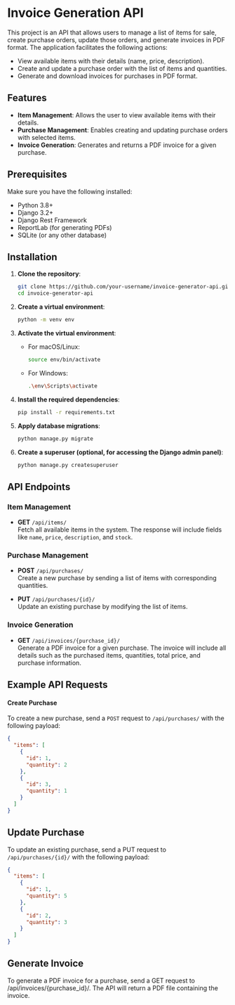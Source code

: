 # Invoice Generation API

This project is an API that allows users to manage a list of items for sale, create purchase orders, update those orders, and generate invoices in PDF format. The application facilitates the following actions:

- View available items with their details (name, price, description).
- Create and update a purchase order with the list of items and quantities.
- Generate and download invoices for purchases in PDF format.

## Features

- **Item Management**: Allows the user to view available items with their details.
- **Purchase Management**: Enables creating and updating purchase orders with selected items.
- **Invoice Generation**: Generates and returns a PDF invoice for a given purchase.

## Prerequisites

Make sure you have the following installed:

- Python 3.8+
- Django 3.2+
- Django Rest Framework
- ReportLab (for generating PDFs)
- SQLite (or any other database)

## Installation

1. **Clone the repository**:

    ```bash
    git clone https://github.com/your-username/invoice-generator-api.git
    cd invoice-generator-api
    ```

2. **Create a virtual environment**:

    ```bash
    python -m venv env
    ```

3. **Activate the virtual environment**:

   - For macOS/Linux:
     ```bash
     source env/bin/activate
     ```
   - For Windows:
     ```bash
     .\env\Scripts\activate
     ```

4. **Install the required dependencies**:

    ```bash
    pip install -r requirements.txt
    ```

5. **Apply database migrations**:

    ```bash
    python manage.py migrate
    ```

6. **Create a superuser (optional, for accessing the Django admin panel)**:

    ```bash
    python manage.py createsuperuser
    ```

## API Endpoints

### Item Management

- **GET** `/api/items/`  
  Fetch all available items in the system. The response will include fields like `name`, `price`, `description`, and `stock`.

### Purchase Management

- **POST** `/api/purchases/`  
  Create a new purchase by sending a list of items with corresponding quantities.

- **PUT** `/api/purchases/{id}/`  
  Update an existing purchase by modifying the list of items.

### Invoice Generation

- **GET** `/api/invoices/{purchase_id}/`  
  Generate a PDF invoice for a given purchase. The invoice will include all details such as the purchased items, quantities, total price, and purchase information.

## Example API Requests

#### Create Purchase

To create a new purchase, send a `POST` request to `/api/purchases/` with the following payload:

```json
{
  "items": [
    {
      "id": 1,
      "quantity": 2
    },
    {
      "id": 3,
      "quantity": 1
    }
  ]
}
```
## Update Purchase
To update an existing purchase, send a PUT request to `/api/purchases/{id}/` with the following payload:

```json
{
  "items": [
    {
      "id": 1,
      "quantity": 5
    },
    {
      "id": 2,
      "quantity": 3
    }
  ]
}
```

## Generate Invoice
To generate a PDF invoice for a purchase, send a GET request to /api/invoices/{purchase_id}/. The API will return a PDF file containing the invoice.

